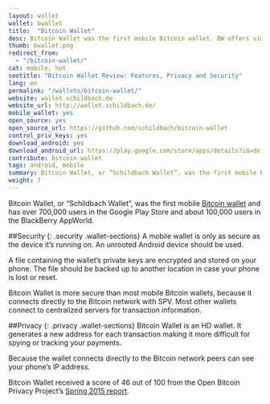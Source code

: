 ```yaml
---
layout: wallet
wallet: bwallet
title:  "Bitcoin Wallet"
desc: Bitcoin Wallet was the first mobile Bitcoin wallet. BW offers simple send/receive features, a direct connection to the Bitcoin network, and more.
thumb: bwallet.png
redirect_from:
  - "/bitcoin-wallet/"
cat: mobile, hot
seotitle: "Bitcoin Wallet Review: Features, Privacy and Security"
lang: en
permalink: "/wallets/bitcoin-wallet/"
website: wallet.schildbach.de
website_url: http://wallet.schildbach.de/
mobile_wallet: yes
open_source: yes
open_source_url: https://github.com/schildbach/bitcoin-wallet
control_priv_keys: yes
download_android: yes
download_android_url: https://play.google.com/store/apps/details?id=de.schildbach.wallet
contribute: bitcoin-wallet
tags: android, mobile
summary: Bitcoin Wallet, or “Schildbach Wallet”, was the first mobile Bitcoin wallet. Bitcoin Wallet is more secure than most mobile Bitcoin wallets, because it connects directly to the Bitcoin network with SPV. Bitcoin Wallet has a simple interface and just the right amount of features, making it a great choice for beginners.
weight: 7
---
```


Bitcoin Wallet, or “Schildbach Wallet”, was the first mobile [Bitcoin wallet](/wallets/) and has over 700,000 users in the Google Play Store and about 100,000 users in the BlackBerry AppWorld.

##Security
{: .security .wallet-sections}
A mobile wallet is only as secure as the device it’s running on. An unrooted Android device should be used.

A file containing the wallet’s private keys are encrypted and stored on your phone. The file should be backed up to another location in case your phone is lost or reset.

Bitcoin Wallet is more secure than most mobile Bitcoin wallets, because it connects directly to the Bitcoin network with SPV. Most other wallets connect to centralized servers for transaction information.

##Privacy
{: .privacy .wallet-sections}
Bitcoin Wallet is an HD wallet. It generates a new address for each transaction making it more difficult for spying or tracking your payments.

Because the wallet connects directly to the Bitcoin network peers can see your phone’s IP address.

Bitcoin Wallet received a score of 46 out of 100 from the Open Bitcoin Privacy Project’s [Spring 2015 report](http://openbitcoinprivacyproject.org/2015/05/spring-2015-wallet-privacy-rating-report/).